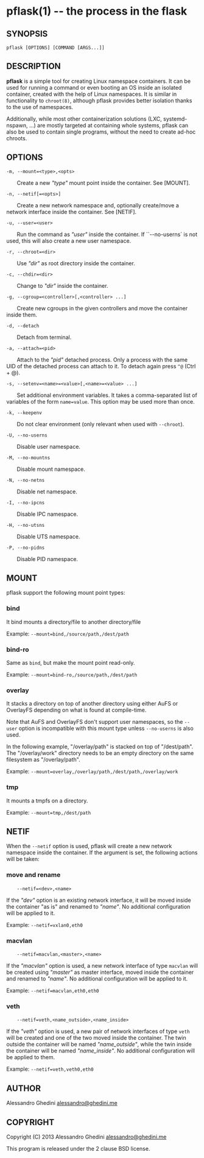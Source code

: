 pflask(1) -- the process in the flask
=====================================

## SYNOPSIS

`pflask [OPTIONS] [COMMAND [ARGS...]]`

## DESCRIPTION

**pflask** is a simple tool for creating Linux namespace containers. It can be
used for running a command or even booting an OS inside an isolated container,
created with the help of Linux namespaces. It is similar in functionality to
`chroot(8)`, although pflask provides better isolation thanks to the use of
namespaces.

Additionally, while most other containerization solutions (LXC, systemd-nspawn,
...) are mostly targeted at containing whole systems, pflask can also be used to
contain single programs, without the need to create ad-hoc chroots.

## OPTIONS

`-m, --mount=<type>,<opts>`

&nbsp;&nbsp;&nbsp;&nbsp;&nbsp;&nbsp;
Create a new _"type"_ mount point inside the container. See [MOUNT].

`-n, --netif[=<opts>]`

&nbsp;&nbsp;&nbsp;&nbsp;&nbsp;&nbsp;
Create a new network namespace and, optionally create/move a network interface
inside the container. See [NETIF].

`-u, --user=<user>`

&nbsp;&nbsp;&nbsp;&nbsp;&nbsp;&nbsp;
Run the command as _"user"_ inside the container. If ``--no-userns` is not used,
this will also create a new user namespace.

`-r, --chroot=<dir>`

&nbsp;&nbsp;&nbsp;&nbsp;&nbsp;&nbsp;
Use _"dir"_ as root directory inside the container.

`-c, --chdir=<dir>`

&nbsp;&nbsp;&nbsp;&nbsp;&nbsp;&nbsp;
Change to _"dir"_  inside the container.

`-g, --cgroup=<controller>[,<controller> ...]`

&nbsp;&nbsp;&nbsp;&nbsp;&nbsp;&nbsp;
Create new cgroups in the given controllers and move the container inside them.

`-d, --detach`

&nbsp;&nbsp;&nbsp;&nbsp;&nbsp;&nbsp;
Detach from terminal.

`-a, --attach=<pid>`

&nbsp;&nbsp;&nbsp;&nbsp;&nbsp;&nbsp;
Attach to the _"pid"_ detached process. Only a process with the same UID of the
detached process can attach to it. To detach again press `^@` (Ctrl + @).

`-s, --setenv=<name>=<value>[,<name>=<value> ...]`

&nbsp;&nbsp;&nbsp;&nbsp;&nbsp;&nbsp;
Set additional environment variables. It takes a comma-separated list of
variables of the form `name=value`. This option may be used more than once.

`-k, --keepenv`

&nbsp;&nbsp;&nbsp;&nbsp;&nbsp;&nbsp;
Do not clear environment (only relevant when used with `--chroot`).

`-U, --no-userns`

&nbsp;&nbsp;&nbsp;&nbsp;&nbsp;&nbsp;
Disable user namespace.

`-M, --no-mountns`

&nbsp;&nbsp;&nbsp;&nbsp;&nbsp;&nbsp;
Disable mount namespace.

`-N, --no-netns`

&nbsp;&nbsp;&nbsp;&nbsp;&nbsp;&nbsp;
Disable net namespace.

`-I, --no-ipcns`

&nbsp;&nbsp;&nbsp;&nbsp;&nbsp;&nbsp;
Disable IPC namespace.

`-H, --no-utsns`

&nbsp;&nbsp;&nbsp;&nbsp;&nbsp;&nbsp;
Disable UTS namespace.

`-P, --no-pidns`

&nbsp;&nbsp;&nbsp;&nbsp;&nbsp;&nbsp;
Disable PID namespace.

## MOUNT

pflask support the following mount point types:

### bind

It bind mounts a directory/file to another directory/file

Example: `--mount=bind,/source/path,/dest/path`

### bind-ro

Same as `bind`, but make the mount point read-only.

Example: `--mount=bind-ro,/source/path,/dest/path`

### overlay

It stacks a directory on top of another directory using either AuFS or OverlayFS
depending on what is found at compile-time.

Note that AuFS and OverlayFS don't support user namespaces, so the `--user`
option is incompatible with this mount type unless `--no-userns` is also used.

In the following example, "/overlay/path" is stacked on top of "/dest/path". The
"/overlay/work" directory needs to be an empty directory on the same filesystem
as "/overlay/path".

Example: `--mount=overlay,/overlay/path,/dest/path,/overlay/work`

### tmp

It mounts a tmpfs on a directory.

Example: `--mount=tmp,/dest/path`

## NETIF

When the `--netif` option is used, pflask will create a new network namespace
inside the container. If the argument is set, the following actions will be
taken:

### move and rename

&nbsp;&nbsp;&nbsp;&nbsp;&nbsp;&nbsp;
`--netif=<dev>,<name>`

If the _"dev"_ option is an existing network interface, it will be moved inside
the container "as is" and renamed to _"name"_. No additional configuration will
be applied to it.

Example: `--netif=vxlan0,eth0`

### macvlan

&nbsp;&nbsp;&nbsp;&nbsp;&nbsp;&nbsp;
`--netif=macvlan,<master>,<name>`

If the _"macvlan"_ option is used, a new network interface of type `macvlan`
will be created using _"master"_ as master interface, moved inside the container
and renamed to _"name"_. No additional configuration will be applied to it.

Example: `--netif=macvlan,eth0,eth0`

### veth

&nbsp;&nbsp;&nbsp;&nbsp;&nbsp;&nbsp;
`--netif=veth,<name_outside>,<name_inside>`

If the _"veth"_ option is used, a new pair of network interfaces of type `veth`
will be created and one of the two moved inside the container. The twin outside
the container will be named _"name_outside"_, while the twin inside the
container will be named _"name_inside"_. No additional configuration will be
applied to them.

Example: `--netif=veth,veth0,eth0`

## AUTHOR ##

Alessandro Ghedini <alessandro@ghedini.me>

## COPYRIGHT ##

Copyright (C) 2013 Alessandro Ghedini <alessandro@ghedini.me>

This program is released under the 2 clause BSD license.

